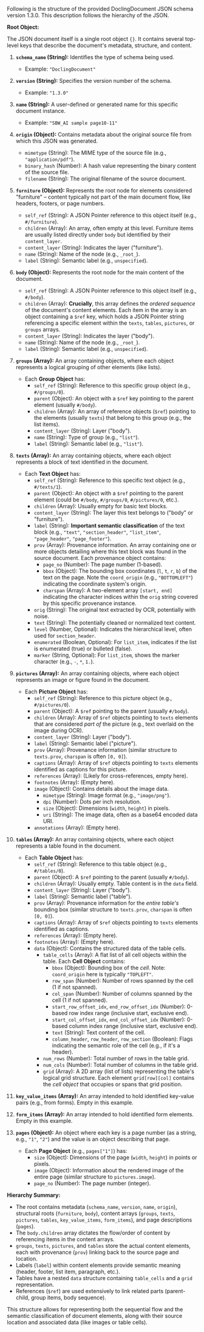 Following is the structure of the provided DoclingDocument JSON schema version 1.3.0. This description follows the hierarchy of the JSON.

**Root Object:**

The JSON document itself is a single root object `{}`. It contains several top-level keys that describe the document's metadata, structure, and content.

1.  **`schema_name` (String):** Identifies the type of schema being used.
    *   Example: `"DoclingDocument"`

2.  **`version` (String):** Specifies the version number of the schema.
    *   Example: `"1.3.0"`

3.  **`name` (String):** A user-defined or generated name for this specific document instance.
    *   Example: `"SBW_AI sample page10-11"`

4.  **`origin` (Object):** Contains metadata about the original source file from which this JSON was generated.
    *   `mimetype` (String): The MIME type of the source file (e.g., `"application/pdf"`).
    *   `binary_hash` (Number): A hash value representing the binary content of the source file.
    *   `filename` (String): The original filename of the source document.

5.  **`furniture` (Object):** Represents the root node for elements considered "furniture" – content typically not part of the main document flow, like headers, footers, or page numbers.
    *   `self_ref` (String): A JSON Pointer reference to this object itself (e.g., `#/furniture`).
    *   `children` (Array): An array, often empty at this level. Furniture items are usually listed directly under `body` but identified by their `content_layer`.
    *   `content_layer` (String): Indicates the layer ("furniture").
    *   `name` (String): Name of the node (e.g., `_root_`).
    *   `label` (String): Semantic label (e.g., `unspecified`).

6.  **`body` (Object):** Represents the root node for the main content of the document.
    *   `self_ref` (String): A JSON Pointer reference to this object itself (e.g., `#/body`).
    *   `children` (Array): **Crucially**, this array defines the *ordered sequence* of the document's content elements. Each item in the array is an object containing a `$ref` key, which holds a JSON Pointer string referencing a specific element within the `texts`, `tables`, `pictures`, or `groups` arrays.
    *   `content_layer` (String): Indicates the layer ("body").
    *   `name` (String): Name of the node (e.g., `_root_`).
    *   `label` (String): Semantic label (e.g., `unspecified`).

7.  **`groups` (Array):** An array containing objects, where each object represents a logical grouping of other elements (like lists).
    *   Each **Group Object** has:
        *   `self_ref` (String): Reference to this specific group object (e.g., `#/groups/0`).
        *   `parent` (Object): An object with a `$ref` key pointing to the parent element (usually `#/body`).
        *   `children` (Array): An array of reference objects (`$ref`) pointing to the elements (usually `texts`) that belong to this group (e.g., the list items).
        *   `content_layer` (String): Layer ("body").
        *   `name` (String): Type of group (e.g., `"list"`).
        *   `label` (String): Semantic label (e.g., `"list"`).

8.  **`texts` (Array):** An array containing objects, where each object represents a block of text identified in the document.
    *   Each **Text Object** has:
        *   `self_ref` (String): Reference to this specific text object (e.g., `#/texts/1`).
        *   `parent` (Object): An object with a `$ref` pointing to the parent element (could be `#/body`, `#/groups/0`, `#/pictures/0`, etc.).
        *   `children` (Array): Usually empty for basic text blocks.
        *   `content_layer` (String): The layer this text belongs to ("body" or "furniture").
        *   `label` (String): **Important semantic classification** of the text block (e.g., `"text"`, `"section_header"`, `"list_item"`, `"page_header"`, `"page_footer"`).
        *   `prov` (Array): Provenance information. An array containing one or more objects detailing where this text block was found in the source document. Each provenance object contains:
            *   `page_no` (Number): The page number (1-based).
            *   `bbox` (Object): The bounding box coordinates (`l`, `t`, `r`, `b`) of the text on the page. Note the `coord_origin` (e.g., `"BOTTOMLEFT"`) indicating the coordinate system's origin.
            *   `charspan` (Array): A two-element array `[start, end]` indicating the character indices within the `orig` string covered by this specific provenance instance.
        *   `orig` (String): The original text extracted by OCR, potentially with noise.
        *   `text` (String): The potentially cleaned or normalized text content.
        *   `level` (Number, Optional): Indicates the hierarchical level, often used for `section_header`.
        *   `enumerated` (Boolean, Optional): For `list_item`, indicates if the list is enumerated (true) or bulleted (false).
        *   `marker` (String, Optional): For `list_item`, shows the marker character (e.g., `-`, `*`, `1.`).

9.  **`pictures` (Array):** An array containing objects, where each object represents an image or figure found in the document.
    *   Each **Picture Object** has:
        *   `self_ref` (String): Reference to this picture object (e.g., `#/pictures/0`).
        *   `parent` (Object): A `$ref` pointing to the parent (usually `#/body`).
        *   `children` (Array): Array of `$ref` objects pointing to `texts` elements that are considered *part of* the picture (e.g., text overlaid on the image during OCR).
        *   `content_layer` (String): Layer ("body").
        *   `label` (String): Semantic label ("picture").
        *   `prov` (Array): Provenance information (similar structure to `texts.prov`, `charspan` is often `[0, 0]`).
        *   `captions` (Array): Array of `$ref` objects pointing to `texts` elements identified as captions for this picture.
        *   `references` (Array): (Likely for cross-references, empty here).
        *   `footnotes` (Array): (Empty here).
        *   `image` (Object): Contains details about the image data.
            *   `mimetype` (String): Image format (e.g., `"image/png"`).
            *   `dpi` (Number): Dots per inch resolution.
            *   `size` (Object): Dimensions (`width`, `height`) in pixels.
            *   `uri` (String): The image data, often as a base64 encoded data URI.
        *   `annotations` (Array): (Empty here).

10. **`tables` (Array):** An array containing objects, where each object represents a table found in the document.
    *   Each **Table Object** has:
        *   `self_ref` (String): Reference to this table object (e.g., `#/tables/0`).
        *   `parent` (Object): A `$ref` pointing to the parent (usually `#/body`).
        *   `children` (Array): Usually empty. Table content is in the `data` field.
        *   `content_layer` (String): Layer ("body").
        *   `label` (String): Semantic label ("table").
        *   `prov` (Array): Provenance information for the *entire table's* bounding box (similar structure to `texts.prov`, `charspan` is often `[0, 0]`).
        *   `captions` (Array): Array of `$ref` objects pointing to `texts` elements identified as captions.
        *   `references` (Array): (Empty here).
        *   `footnotes` (Array): (Empty here).
        *   `data` (Object): Contains the structured data of the table cells.
            *   `table_cells` (Array): A flat list of all cell objects within the table. Each **Cell Object** contains:
                *   `bbox` (Object): Bounding box of the *cell*. Note: `coord_origin` here is typically `"TOPLEFT"`.
                *   `row_span` (Number): Number of rows spanned by the cell (1 if not spanned).
                *   `col_span` (Number): Number of columns spanned by the cell (1 if not spanned).
                *   `start_row_offset_idx`, `end_row_offset_idx` (Number): 0-based row index range (inclusive start, exclusive end).
                *   `start_col_offset_idx`, `end_col_offset_idx` (Number): 0-based column index range (inclusive start, exclusive end).
                *   `text` (String): Text content of the cell.
                *   `column_header`, `row_header`, `row_section` (Boolean): Flags indicating the semantic role of the cell (e.g., if it's a header).
            *   `num_rows` (Number): Total number of rows in the table grid.
            *   `num_cols` (Number): Total number of columns in the table grid.
            *   `grid` (Array): A 2D array (list of lists) representing the table's logical grid structure. Each element `grid[row][col]` contains the *cell object* that occupies or spans that grid position.

11. **`key_value_items` (Array):** An array intended to hold identified key-value pairs (e.g., from forms). Empty in this example.

12. **`form_items` (Array):** An array intended to hold identified form elements. Empty in this example.

13. **`pages` (Object):** An object where each key is a page number (as a string, e.g., `"1"`, `"2"`) and the value is an object describing that page.
    *   Each **Page Object** (e.g., `pages["1"]`) has:
        *   `size` (Object): Dimensions of the page (`width`, `height`) in points or pixels.
        *   `image` (Object): Information about the rendered image of the entire page (similar structure to `pictures.image`).
        *   `page_no` (Number): The page number (integer).

**Hierarchy Summary:**

*   The root contains metadata (`schema_name`, `version`, `name`, `origin`), structural roots (`furniture`, `body`), content arrays (`groups`, `texts`, `pictures`, `tables`, `key_value_items`, `form_items`), and page descriptions (`pages`).
*   The `body.children` array dictates the flow/order of content by referencing items in the content arrays.
*   `groups`, `texts`, `pictures`, and `tables` store the actual content elements, each with provenance (`prov`) linking back to the source page and location.
*   Labels (`label`) within content elements provide semantic meaning (header, footer, list item, paragraph, etc.).
*   Tables have a nested `data` structure containing `table_cells` and a `grid` representation.
*   References (`$ref`) are used extensively to link related parts (parent-child, group items, body sequence).

This structure allows for representing both the sequential flow and the semantic classification of document elements, along with their source location and associated data (like images or table cells).